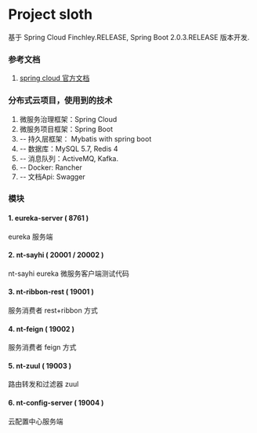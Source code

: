 # Project sloth

基于 Spring Cloud Finchley.RELEASE, Spring Boot 2.0.3.RELEASE 版本开发.

### 参考文档

1. [spring cloud 官方文档](http://cloud.spring.io/spring-cloud-static/Finchley.RELEASE/single/spring-cloud.html)

### 分布式云项目，使用到的技术

1. 微服务治理框架：Spring Cloud
2. 微服务项目框架：Spring Boot
3. -- 持久层框架： Mybatis with spring boot
4. -- 数据库：MySQL 5.7, Redis 4
5. -- 消息队列：ActiveMQ, Kafka.
6. -- Docker: Rancher  
7. -- 文档Api: Swagger

### 模块

#### 1. eureka-server ( 8761 )
eureka 服务端

#### 2. nt-sayhi ( 20001 / 20002 )
nt-sayhi eureka 微服务客户端测试代码

#### 3. nt-ribbon-rest ( 19001 )
服务消费者 rest+ribbon 方式

#### 4. nt-feign ( 19002 )
服务消费者 feign 方式

#### 5. nt-zuul ( 19003 )
路由转发和过滤器 zuul

#### 6. nt-config-server ( 19004 )
云配置中心服务端

